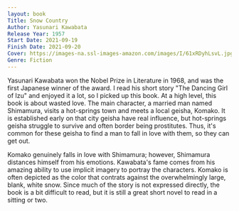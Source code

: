 ```yaml
---
layout: book
Title: Snow Country
Author: Yasunari Kawabata
Release Year: 1957
Start Date: 2021-09-19
Finish Date: 2021-09-20
Cover: https://images-na.ssl-images-amazon.com/images/I/61xRDyhLsvL.jpg
Genre: Fiction
---
```


Yasunari Kawabata won the Nobel Prize in Literature in 1968, and was the first Japanese winner of the award. I read his short story "The Dancing Girl of Izu" and enjoyed it a lot, so I picked up this book. At a high level, this book is about wasted love. The main character, a married man named Shimamura, visits a hot-springs town and meets a local geisha, Komako. It is established early on that city geisha have real influence, but hot-springs geisha struggle to survive and often border being prostitutes. Thus, it's common for these geisha to find a man to fall in love with them, so they can get out. 

Komako genuinely falls in love with Shimamura; however, Shimamura distances himself from his emotions. Kawabata's fame comes from his amazing ability to use implicit imagery to portray the characters. Komako is often depicted as the color that contrats against the overwhelmingly large, blank, white snow. Since much of the story is not expressed directly, the book is a bit difficult to read, but it is still a great short novel to read in a sitting or two. 